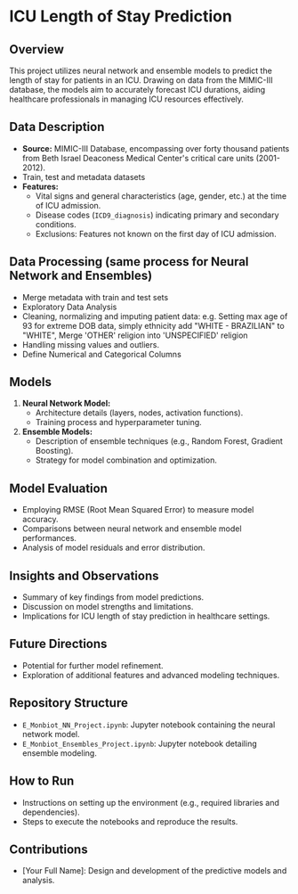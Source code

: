 # ICU Length of Stay Prediction

## Overview
This project utilizes neural network and ensemble models to predict the length of stay for patients in an ICU. Drawing on data from the MIMIC-III database, the models aim to accurately forecast ICU durations, aiding healthcare professionals in managing ICU resources effectively.

## Data Description
- **Source:** MIMIC-III Database, encompassing over forty thousand patients from Beth Israel Deaconess Medical Center's critical care units (2001-2012).
-  Train, test and metadata datasets
- **Features:**
  - Vital signs and general characteristics (age, gender, etc.) at the time of ICU admission.
  - Disease codes (`ICD9_diagnosis`) indicating primary and secondary conditions.
  - Exclusions: Features not known on the first day of ICU admission.

## Data Processing (same process for Neural Network and Ensembles)
- Merge metadata with train and test sets
- Exploratory Data Analysis
- Cleaning, normalizing and imputing patient data: e.g. Setting max age of 93 for extreme DOB data, simply ethnicity add "WHITE - BRAZILIAN" to "WHITE", Merge 'OTHER' religion into 'UNSPECIFIED' religion
- Handling missing values and outliers.
- Define Numerical and Categorical Columns

## Models
1. **Neural Network Model:**
   - Architecture details (layers, nodes, activation functions).
   - Training process and hyperparameter tuning.
2. **Ensemble Models:**
   - Description of ensemble techniques (e.g., Random Forest, Gradient Boosting).
   - Strategy for model combination and optimization.

## Model Evaluation
- Employing RMSE (Root Mean Squared Error) to measure model accuracy.
- Comparisons between neural network and ensemble model performances.
- Analysis of model residuals and error distribution.

## Insights and Observations
- Summary of key findings from model predictions.
- Discussion on model strengths and limitations.
- Implications for ICU length of stay prediction in healthcare settings.

## Future Directions
- Potential for further model refinement.
- Exploration of additional features and advanced modeling techniques.

## Repository Structure
- `E_Monbiot_NN_Project.ipynb`: Jupyter notebook containing the neural network model.
- `E_Monbiot_Ensembles_Project.ipynb`: Jupyter notebook detailing ensemble modeling.

## How to Run
- Instructions on setting up the environment (e.g., required libraries and dependencies).
- Steps to execute the notebooks and reproduce the results.

## Contributions
- [Your Full Name]: Design and development of the predictive models and analysis.
